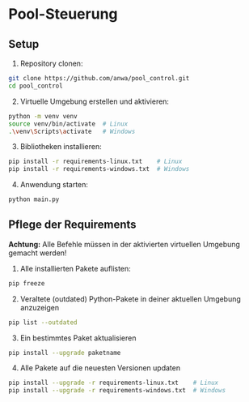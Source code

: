 # Pool-Steuerung

## Setup

1. Repository clonen:

```bash
git clone https://github.com/anwa/pool_control.git
cd pool_control
```

2. Virtuelle Umgebung erstellen und aktivieren:

```bash
python -m venv venv
source venv/bin/activate  # Linux
.\venv\Scripts\activate   # Windows   
```

3. Bibliotheken installieren:

```bash
pip install -r requirements-linux.txt    # Linux
pip install -r requirements-windows.txt  # Windows
```

4. Anwendung starten:

```bash
python main.py
```
## Pflege der Requirements

**Achtung:** Alle Befehle müssen in der aktivierten virtuellen Umgebung gemacht werden!

1. Alle installierten Pakete auflisten:

```bash
pip freeze
```

2. Veraltete (outdated) Python-Pakete in deiner aktuellen Umgebung anzuzeigen

```bash
pip list --outdated
```

3. Ein bestimmtes Paket aktualisieren

```bash
pip install --upgrade paketname
```

4. Alle Pakete auf die neuesten Versionen updaten

```bash
pip install --upgrade -r requirements-linux.txt    # Linux
pip install --upgrade -r requirements-windows.txt  # Windows
```
